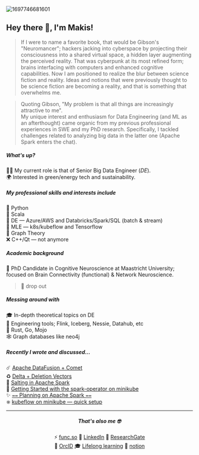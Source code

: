 <!--
<div align="center">
<img src="https://user-images.githubusercontent.com/99727/190627387-f4197eb7-565f-4adf-9fd1-8f67649ce839.png" alt="drawing" width="150" alt="create with Stability Diffusion"/>
</div>
-->

![1697746681601](https://github.com/user-attachments/assets/805286d7-0c21-439f-acc5-dbf3cad166d8)

## Hey there 👋, I'm Makis!

> If I were to name a favorite book, that would be Gibson's "Neuromancer"; hackers jacking into cyberspace by projecting their consciousness into a shared virtual space, a hidden layer augmenting the perceived reality. That was cyberpunk at its most refined form; brains interfacing with computers and enhanced cognitive capabilities. Now I am positioned to realize the blur between science fiction and reality. Ideas and notions that were previously thought to be science fiction are becoming a reality, and that is something that overwhelms me.

> Quoting Gibson, "My problem is that all things are increasingly attractive to me". <br/>
> My unique interest and enthusiasm for Data Engineering (and ML as an afterthought) came organic from my previous professional experiences in SWE and my PhD research. Specifically, I tackled challenges related to analyzing big data in the latter one (Apache Spark enters the chat).

##### What's up?
👨‍💻 My current role is that of Senior Big Data Engineer (*DE*). <br />
🌍 Interested in green/energy tech and sustainability.

##### My professional skills and interests include
🐍 Python <br />
🚀 Scala <br />
🌊 DE — Azure/AWS and Databricks/Spark/SQL (batch & stream) <br />
🤖 MLE — k8s/kubeflow and Tensorflow <br />
🎯 Graph Theory <br />
❌ C++/Qt — not anymore

##### Academic background
🧠 PhD Candidate in Cognitive Neuroscience at Maastricht University; focused on Brain Connectivity (functional) & Network Neuroscience.
> 💁 drop out

##### Messing around with
🎓 In-depth theoretical topics on DE<br />
🧊 Engineering tools; Flink, Iceberg, Nessie, Datahub, etc<br />
🦀 Rust, Go, Mojo<br />
🕸️ Graph databases like neo4j<br />

##### Recently I wrote and discussed...
☄️ [Apache DataFusion + Comet](https://makism.notion.site/Apache-DataFusion-Comet-13315bfb0437800c9ac9f9f7ca6baf6f?pvs=73)<br />
♻️ [Delta + Deletion Vectors](https://makism.notion.site/Delta-Deletion-Vectors-74c3d87edfbd48aa893521fa11bb2a1e?pvs=73)<br />
🧂 [Salting in Apache Spark](https://www.notion.so/makism/Salting-in-Apache-Spark-f5470f4789c04197bb9c2ec8850e7f63) <br/>
🤖 [Getting Started with the spark-operator on minikube](https://www.notion.so/makism/Getting-Started-with-the-spark-operator-on-minikube-ed49462128704f6aa25d021c74f8f4ae) <br/>
✨ [⩵ Planning on Apache Spark ⩵](https://www.notion.so/makism/Planning-on-Apache-Spark-96466680b1544a158e9fcec0f5e63d87) <br/>
⎈ [kubeflow on minikube — quick setup](https://www.notion.so/makism/kubeflow-on-minikube-quick-setup-7390a0bf48d04f64ac83a75368f31bff)

---

<div align="center">

##### That's also me 🤓
  
⚡ [func.so](https://func.so) 
💬 [LinkedIn](https://www.linkedin.com/in/makism/)
🌱 [ResearchGate](https://researchgate.net/profile/Avraam_Marimpis) <br/>
🔭 [OrcID](https://orcid.org/0000-0003-1551-9940) 
🎓 [Lifelong learning](https://github.com/makism/lifelong-learning)
📓 [notion](https://www.notion.so/makism/index-html-ab0ec8a04b4841d48443a1b60bd40b02)

</div>
